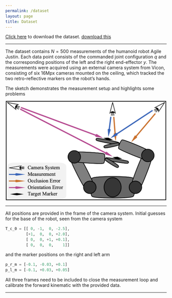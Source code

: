 ```yaml
---
permalink: /dataset
layout: page
title: Dataset
---
```


<a href="../dataset/measurements.csv" download="measurements.csv">Click here</a> to download the dataset.
[download this](../dataset/measurements.csv.zip)
____

The dataset contains $N=500$ measurements of the humanoid robot Agile Justin. Each data point consists of the commanded joint configuration $q$ and the corresponding positions of the left and the right end-effector $y$. 
The measurements were acquired using an external camera system from Vicon, consisting of six 16Mpx cameras mounted on the ceiling, which tracked the two retro-reflective markers on the robot’s hands. 

The sketch demonstrates the measurement setup and highlights some problems

![calibration sketch](../assets/imgs/calibration_sketch.png)

---

All positions are provided in the frame of the camera system.
Initial guesses for the base of the robot, seen from the camera system

```python
T_c_0 = [[ 0, -1,  0, -2.5], 
         [+1,  0,  0, +2.0],
         [ 0,  0, +1, +0.1],
         [ 0,  0,  0,    1]]
```

and the marker positions on the right and left arm

```python
p_r_m = [-0.1, -0.03, +0.1]
p_l_m = [-0.1, +0.03, +0.05]
```

All three frames need to be included to close the measurement loop and calibrate the forward kinematic with the provided data.

---

